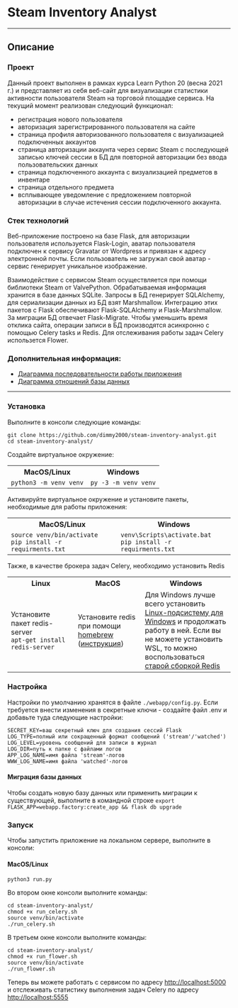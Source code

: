 # Steam Inventory Analyst

---

## Описание

### Проект
Данный проект выполнен в рамках курса Learn Python 20 (весна 2021 г.) и
представляет из себя веб-сайт для визуализации статистики активности пользователя
Steam на торговой площадке сервиса. На текущий момент реализован следующий 
функционал:
- регистрация нового пользователя
- авторизация зарегистрированного пользователя на сайте
- страница профиля авторизованного пользователя с визуализацией подключенных аккаунтов
- страница авторизации аккаунта через сервис Steam с последующей записью ключей
сессии в БД для повторной авторизации без ввода пользовательских данных
- страница подключенного аккаунта с визуализацией предметов в инвентаре
- страница отдельного предмета
- всплывающее уведомление с предложением повторной авторизации в случае
истечения сессии подключенного аккаунта.

### Стек технологий
Веб-приложение построено на базе Flask, для авторизации пользователя используется
Flask-Login, аватар пользователя подключен к сервису Gravatar от Wordpress и 
привязан к адресу электронной почты. Если пользователь не загружал свой 
аватар - сервис генерирует уникальное изображение.

Взаимодействие с сервисом Steam осуществляется при помощи библиотеки
Steam от ValvePython. Обрабатываемая информация хранится в базе
данных SQLite. Запросы в БД генерирует SQLAlchemy, для сериализации данных
из БД взят Marshmallow. Интеграцию этих пакетов с Flask обеспечивают
Flask-SQLAlchemy и Flask-Marshmallow. За миграции БД отвечает Flask-Migrate.
Чтобы уменьшить время отклика сайта, операции записи в БД производятся
асинхронно с помощью Celery tasks и Redis. Для отслеживания работы задач
Celery использeтся Flower.

### Дополнительная информация:
* [Диаграмма последовательности работы приложения](docs/images/sequence_diagram.png)  
* [Диаграмма отношений базы данных](docs/images/db_relationship_diagram.png) 

---

### Установка

Выполните в консоли следующие команды:
```
git clone https://github.com/dimmy2000/steam-inventory-analyst.git
cd steam-inventory-analyst/
```
Создайте виртуальное окружение:

<table>
    <tr>
        <th>MacOS/Linux</th>
        <th>Windows</th>
    </tr>
    <tr>
        <td><code>python3 -m venv venv</code></td>
        <td><code>py -3 -m venv venv</code></td>
    </tr>
</table>

Активируйте виртуальное окружение и установите пакеты, необходимые для работы приложения:

<table>
    <tr>
        <th>MacOS/Linux</th>
        <th>Windows</th>
    </tr>
    <tr>
        <td>
            <code>source venv/bin/activate</code><br>
            <code>pip install -r requirments.txt</code>
        </td>
        <td>
            <code>venv\Scripts\activate.bat</code><br>
            <code>pip install -r requirments.txt</code>
        </td>
    </tr>
</table>

Также, в качестве брокера задач Celery, необходимо установить Redis

<table>
    <tr>
        <th>Linux</th>
        <th>MacOS</th>
        <th>Windows</th>
    </tr>
    <tr>
        <td width="30%">
            <span>
                Установите пакет redis-server<br>
                <code>apt-get install redis-server</code>
            </span>
        </td>
        <td width="30%"><span>
            Установите redis при помощи 
            <a href="https://brew.sh/index_ru" target="_blank">homebrew</a>
            (<a href="https://medium.com/@djamaldg/install-use-redis-on-macos-sierra-432ab426640e" target="_blank">инструкция</a>)
        </span></td>
        <td width="40%"><span>
            Для Windows лучше всего установить 
            <a href="https://www.comss.ru/page.php?id=4897" target="_blank">Linux-подсистему для Windows</a>
            и продолжать работу в ней. Если вы не можете установить WSL, то можно воспользоваться
            <a href="https://github.com/MicrosoftArchive/redis/releases" target="_blank">старой сборкой Redis</a>
        </span></td>
    </tr>
</table>

### Настройка
Настройки по умолчанию хранятся в файле `./webapp/config.py`. Если требуется внести изменения в секретные
ключи - создайте файл .env и добавьте туда следующие настройки:
```
SECRET_KEY=ваш секретный ключ для создания сессий Flask 
LOG_TYPE=полный или сокращенный формат сообщений ('stream'/'watched')
LOG_LEVEL=уровень сообщений для записи в журнал
LOG_DIR=путь к папке с файлами логов
APP_LOG_NAME=имя файла 'stream'-логов
WWW_LOG_NAME=имя файла 'watched'-логов
```

#### Миграция базы данных
Чтобы создать новую базу данных или применить миграции к существующей,
выполните в командной строке `export FLASK_APP=webapp.factory:create_app &&
flask db upgrade`

### Запуск
Чтобы запустить приложение на локальном сервере, выполните в консоли:
#### MacOS/Linux
```
python3 run.py
```
Во втором окне консоли выполните команды:
```
cd steam-inventory-analyst/
chmod +x run_celery.sh
source venv/bin/activate
./run_celery.sh
```
В третьем окне консоли выполните команды:
```
cd steam-inventory-analyst/
chmod +x run_flower.sh
source venv/bin/activate
./run_flower.sh
```

Теперь вы можете работать с сервисом по адресу [http://localhost:5000](http://localhost:5000) и отслеживать статистику
выполнения задач Celery по адресу [http://localhost:5555](http://localhost:5555)